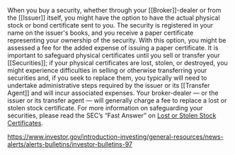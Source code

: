 When you buy a security, whether through your [[Broker]]-dealer or from the [[Issuer]] itself, you might have the option to have the actual physical stock or bond certificate sent to you. The security is registered in your name on the issuer's books, and you receive a paper certificate representing your ownership of the security. With this option, you might be assessed a fee for the added expense of issuing a paper certificate. It is important to safeguard physical certificates until you sell or transfer your [[Securities]]; if your physical certificates are lost, stolen, or destroyed, you might experience difficulties in selling or otherwise transferring your securities and, if you seek to replace them, you typically will need to undertake administrative steps required by the issuer or its [[Transfer Agent]] and will incur associated expenses. Your broker-dealer — or the issuer or its transfer agent — will generally charge a fee to replace a lost or stolen stock certificate. For more information on safeguarding your securities, please read the SEC’s “Fast Answer” on [Lost or Stolen Stock Certificates](https://www.sec.gov/answers/lostcert.htm).

https://www.investor.gov/introduction-investing/general-resources/news-alerts/alerts-bulletins/investor-bulletins-97